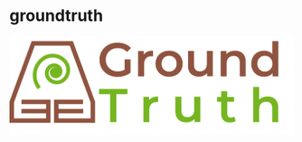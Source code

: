 # groundtruth
<div style="text-align: center">
<img src="Frontend/images/Logo1_Montserrat.png" width=600px align="center">
</div>
